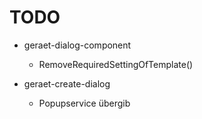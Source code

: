 TODO
====
- geraet-dialog-component
	- RemoveRequiredSettingOfTemplate()

- geraet-create-dialog
	- Popupservice übergib